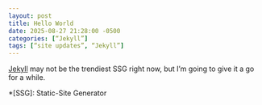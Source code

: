 ```yaml
---
layout: post
title: Hello World
date: 2025-08-27 21:28:00 -0500
categories: [“Jekyll”]
tags: [“site updates”, “Jekyll”]
---
```


[Jekyll](https://jekylllrb.com) may not be the trendiest SSG right now, but I’m going to give it a go for a while. 

*[SSG]: Static-Site Generator